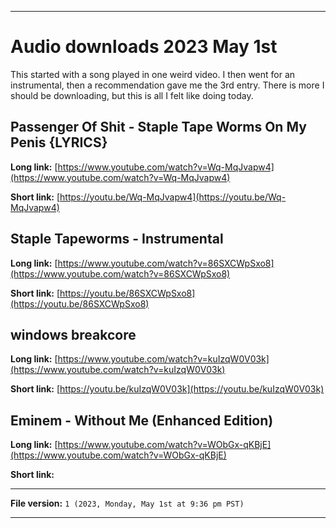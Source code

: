 
***

# Audio downloads 2023 May 1st

This started with a song played in one weird video. I then went for an instrumental, then a recommendation gave me the 3rd entry. There is more I should be downloading, but this is all I felt like doing today.

## Passenger Of Shit - Staple Tape Worms On My Penis {LYRICS} 

**Long link:** [https://www.youtube.com/watch?v=Wq-MqJvapw4](https://www.youtube.com/watch?v=Wq-MqJvapw4)

**Short link:** [https://youtu.be/Wq-MqJvapw4](https://youtu.be/Wq-MqJvapw4)

## Staple Tapeworms - Instrumental

**Long link:** [https://www.youtube.com/watch?v=86SXCWpSxo8](https://www.youtube.com/watch?v=86SXCWpSxo8)

**Short link:** [https://youtu.be/86SXCWpSxo8](https://youtu.be/86SXCWpSxo8)

## windows breakcore

**Long link:** [https://www.youtube.com/watch?v=kuIzqW0V03k](https://www.youtube.com/watch?v=kuIzqW0V03k)

**Short link:** [https://youtu.be/kuIzqW0V03k](https://youtu.be/kuIzqW0V03k)

## Eminem - Without Me (Enhanced Edition)

**Long link:** [https://www.youtube.com/watch?v=WObGx-qKBjE](https://www.youtube.com/watch?v=WObGx-qKBjE)

**Short link:** []()

<!-- Template
**Long link:** []()

**Short link:** []()
!-->

***

**File version:** `1 (2023, Monday, May 1st at 9:36 pm PST)`

***
